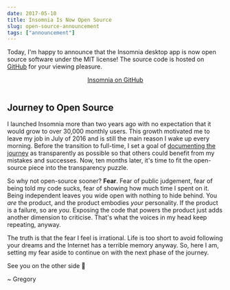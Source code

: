 ```yaml
---
date: 2017-05-10
title: Insomnia Is Now Open Source
slug: open-source-announcement
tags: ["announcement"]
---
```


Today, I'm happy to announce that the Insomnia desktop app is now open source software 
under the MIT license! The source code is hosted on 
[GitHub](https://github.com/getinsomnia/insomnia) for your viewing pleasure.

<!--more-->

<p style="text-align:center;padding-bottom:1em;">
<a class="button" href="https://github.com/getinsomnia/insomnia">Insomnia on GitHub</a>
</p>

## Journey to Open Source

I launched Insomnia more than two years ago with no expectation that it would grow to
over 30,000 monthly users. This growth motivated me to leave my job in July of 2016 
and is still the main reason I wake up every morning. Before the transition to full-time,
I set a goal of [documenting the journey](/open) as transparently as 
possible so that others could benefit from my mistakes and successes.
Now, ten months later, it's time to fit the open-source piece into the 
transparency puzzle.

So why not open-source sooner? **Fear**. Fear of public judgement, fear of being 
told my code sucks, fear of showing how much time I spent on it. Being independent 
leaves you wide open with nothing to hide behind. You _are_ the product, and the 
product embodies _your_ personality. If the product is a failure, so are _you_. Exposing 
the code that powers the product just adds another dimension to criticise. That's what 
the voices in my head keep repeating, anyway.

The truth is that the fear I feel is irrational. Life is too short to avoid following your
dreams and the Internet has a terrible memory anyway. So, here I am, setting my fear aside
to continue on with the next phase of the journey.

See you on the other side &#x1f37b;

~ Gregory

